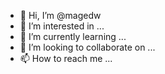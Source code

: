 - 👋 Hi, I’m @magedw
- 👀 I’m interested in ...
- 🌱 I’m currently learning ...
- 💞️ I’m looking to collaborate on ...
- 📫 How to reach me ...

<!---
magedw/magedw is a ✨ special ✨ repository because its `README.md` (this file) appears on your GitHub profile.
You can click the Preview link to take a look at your changes.
--->
